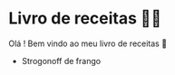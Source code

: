 # Livro de receitas :man_cook:

Olá ! Bem vindo ao meu livro de receitas :wave:

- Strogonoff de  frango

